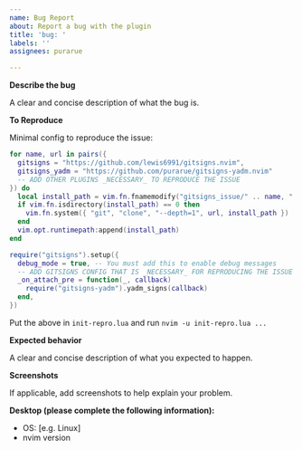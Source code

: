 ```yaml
---
name: Bug Report
about: Report a bug with the plugin
title: 'bug: '
labels: ''
assignees: purarue

---
```


**Describe the bug**

A clear and concise description of what the bug is.

**To Reproduce**

Minimal config to reproduce the issue:

```lua
for name, url in pairs({
  gitsigns = "https://github.com/lewis6991/gitsigns.nvim",
  gitsigns_yadm = "https://github.com/purarue/gitsigns-yadm.nvim"
  -- ADD OTHER PLUGINS _NECESSARY_ TO REPRODUCE THE ISSUE
}) do
  local install_path = vim.fn.fnamemodify("gitsigns_issue/" .. name, ":p")
  if vim.fn.isdirectory(install_path) == 0 then
    vim.fn.system({ "git", "clone", "--depth=1", url, install_path })
  end
  vim.opt.runtimepath:append(install_path)
end

require("gitsigns").setup({
  debug_mode = true, -- You must add this to enable debug messages
  -- ADD GITSIGNS CONFIG THAT IS _NECESSARY_ FOR REPRODUCING THE ISSUE
  _on_attach_pre = function(_, callback)
    require("gitsigns-yadm").yadm_signs(callback)
  end,
})
```

Put the above in `init-repro.lua` and run `nvim -u init-repro.lua ...`

**Expected behavior**

A clear and concise description of what you expected to happen.

**Screenshots**

If applicable, add screenshots to help explain your problem.

**Desktop (please complete the following information):**
 - OS: [e.g. Linux]
 - nvim version
